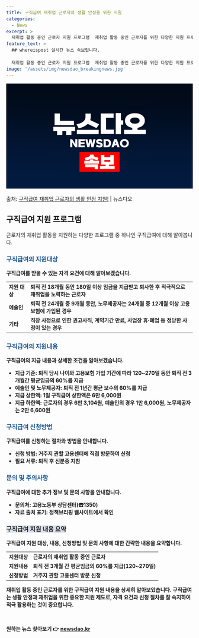 ```yaml
---
title: 구직급여 재취업 근로자의 생활 안정을 위한 지원
categories:
  - News
excerpt: >
  재취업 활동 중인 근로자 지원 프로그램  재취업 활동 중인 근로자를 위한 다양한 지원 프로그램이 마련되어 있…
feature_text: >
  ## whereispost 실시간 뉴스 속보입니다.

  재취업 활동 중인 근로자 지원 프로그램  재취업 활동 중인 근로자를 위한 다양한 지원 프로그램이 마련되어 있…
image: '/assets/img/newsdao_breakingnews.jpg'
---
```


![뉴스다오 속보](/assets/img/newsdao_breakingnews.jpg)

<p>출처: <a href="https://newsdao.kr/4683" rel="dofollow">구직급여 재취업 근로자의 생활 안정 지원!</a> | 뉴스다오</p>

<h2 data-ke-size="size26">구직급여 지원 프로그램</h2>
<p data-ke-size="size16">근로자의 재취업 활동을 지원하는 다양한 프로그램 중 하나인 구직급여에 대해 알아봅니다.</p>

<h3><b><span style="color: #1a5490;">구직급여의 지원대상</span><b></h3>
<p data-ke-size="size16">구직급여를 받을 수 있는 자격 요건에 대해 알아보겠습니다.</p>
<table>
  <tr>
    <td><b>지원 대상</b></td>
    <td>퇴직 전 18개월 동안 180일 이상 임금을 지급받고 퇴사한 후 적극적으로 재취업을 노력하는 근로자</td>
  </tr>
  <tr>
    <td><b>예술인</b></td>
    <td>퇴직 전 24개월 중 9개월 동안, 노무제공자는 24개월 중 12개월 이상 고용보험에 가입된 경우</td>
  </tr>
  <tr>
    <td><b>기타</b></td>
    <td>직장 사정으로 인한 권고사직, 계약기간 만료, 사업장 휴·폐업 등 정당한 사정이 있는 경우</td>
  </tr>
</table>

<h3><b><span style="color: #1a5490;">구직급여의 지원내용</span><b></h3>
<p data-ke-size="size16">구직급여의 지급 내용과 상세한 조건을 알아보겠습니다.</p>
<ul>
  <li><b>지급 기준</b>: 퇴직 당시 나이와 고용보험 가입 기간에 따라 120~270일 동안 퇴직 전 3개월간 평균임금의 60%를 지급</li>
  <li><b>예술인 및 노무제공자</b>: 퇴직 전 1년간 평균 보수의 60%를 지급</li>
  <li><b>지급 상한액</b>: 1일 구직급여 상한액은 6만 6,000원</li>
  <li><b>지급 하한액</b>: 근로자의 경우 6만 3,104원, 예술인의 경우 1만 6,000원, 노무제공자는 2만 6,600원</li>
</ul>

<h3><b><span style="color: #1a5490;">구직급여 신청방법</span><b></h3>
<p data-ke-size="size16">구직급여를 신청하는 절차와 방법을 안내합니다.</p>
<ul>
  <li><b>신청 방법</b>: 거주지 관할 고용센터에 직접 방문하여 신청</li>
  <li><b>필요 서류</b>: 퇴직 후 신분증 지참</li>
</ul>

<h3><b><span style="color: #1a5490;">문의 및 주의사항</span><b></h3>
<p data-ke-size="size16">구직급여에 대한 추가 정보 및 문의 사항을 안내합니다.</p>
<ul>
  <li><b>문의처</b>: 고용노동부 상담센터(☎1350)</li>
  <li><b>자료 출처 표기</b>: 정책브리핑 웹사이트에서 확인</li>
</ul>

<h3><b><span style="background-color: #21538527;">구직급여 지원 내용 요약</span><b></h3>
<p data-ke-size="size16">구직급여 지원 대상, 내용, 신청방법 및 문의 사항에 대한 간략한 내용을 요약합니다.</p>
<table>
  <tr>
    <td><b>지원대상</b></td>
    <td>근로자의 재취업 활동 중인 근로자</td>
  </tr>
  <tr>
    <td><b>지원내용</b></td>
    <td>퇴직 전 3개월 간 평균임금의 60%를 지급(120~270일)</td>
  </tr>
  <tr>
    <td><b>신청방법</b></td>
    <td>거주지 관할 고용센터 방문 신청</td>
  </tr>
</table>

<p data-ke-size="size16">재취업 활동 중인 근로자를 위한 구직급여 지원 내용을 상세히 알아보았습니다. 구직급여는 생활 안정과 재취업을 위한 중요한 지원 제도로, 자격 요건과 신청 절차를 잘 숙지하여 적극 활용하는 것이 중요합니다.</p>
<p data-ke-size="size16">&nbsp;</p> 

원하는 뉴스 찾아보기 👉 <a href="https://newsdao.kr" rel="dofollow">newsdao.kr</a>


